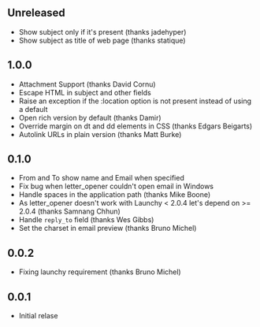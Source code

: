 ## Unreleased ##

  * Show subject only if it's present (thanks jadehyper)
  * Show subject as title of web page (thanks statique)

## 1.0.0 ##

  * Attachment Support (thanks David Cornu)
  * Escape HTML in subject and other fields
  * Raise an exception if the :location option is not present instead of using a default
  * Open rich version by default (thanks Damir)
  * Override margin on dt and dd elements in CSS (thanks Edgars Beigarts)
  * Autolink URLs in plain version (thanks Matt Burke)

## 0.1.0 ##

  * From and To show name and Email when specified
  * Fix bug when letter_opener couldn't open email in Windows
  * Handle spaces in the application path (thanks Mike Boone)
  * As letter_opener doesn't work with Launchy < 2.0.4 let's depend on >= 2.0.4 (thanks Samnang Chhun)
  * Handle `reply_to` field (thanks Wes Gibbs)
  * Set the charset in email preview (thanks Bruno Michel)

## 0.0.2 ##

  * Fixing launchy requirement (thanks Bruno Michel)

## 0.0.1 ##

  * Initial relase
